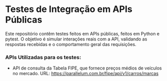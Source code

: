 # Testes de Integração em APIs Públicas 
Este repositório contêm testes feitos em APIs públicas, feitos em Python e pytest. 
O objetivo é simular interações reais com a API, validando as respostas recebidas e o comportamento geral das requisições.

### APIs Utilizadas para os testes: 
- API de consulta da Tabela FIPE, que fornece preços médios de veículos no mercado.
URL: https://parallelum.com.br/fipe/api/v1/carros/marcas 

